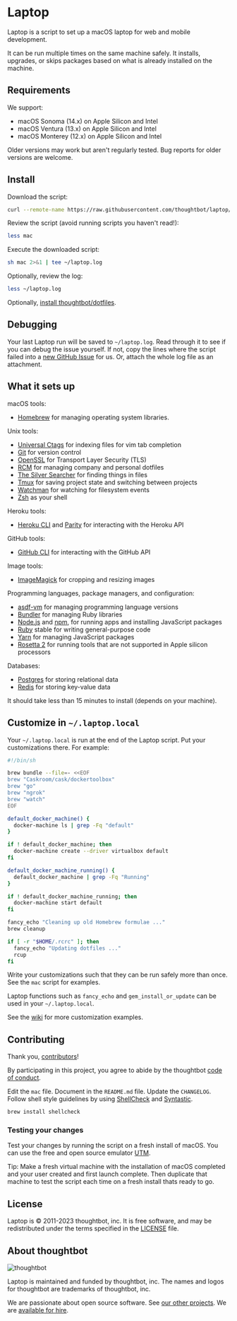 Laptop
======

Laptop is a script to set up a macOS laptop for web and mobile development.

It can be run multiple times on the same machine safely.
It installs, upgrades, or skips packages
based on what is already installed on the machine.

Requirements
------------

We support:

* macOS Sonoma (14.x) on Apple Silicon and Intel
* macOS Ventura (13.x) on Apple Silicon and Intel
* macOS Monterey (12.x) on Apple Silicon and Intel

Older versions may work but aren't regularly tested.
Bug reports for older versions are welcome.

Install
-------

Download the script:

```sh
curl --remote-name https://raw.githubusercontent.com/thoughtbot/laptop/main/mac
```

Review the script (avoid running scripts you haven't read!):

```sh
less mac
```

Execute the downloaded script:

```sh
sh mac 2>&1 | tee ~/laptop.log
```

Optionally, review the log:

```sh
less ~/laptop.log
```

Optionally, [install thoughtbot/dotfiles][dotfiles].

[dotfiles]: https://github.com/thoughtbot/dotfiles#install

Debugging
---------

Your last Laptop run will be saved to `~/laptop.log`.
Read through it to see if you can debug the issue yourself.
If not, copy the lines where the script failed into a
[new GitHub Issue](https://github.com/thoughtbot/laptop/issues/new) for us.
Or, attach the whole log file as an attachment.

What it sets up
---------------

macOS tools:

* [Homebrew] for managing operating system libraries.

[Homebrew]: http://brew.sh/

Unix tools:

* [Universal Ctags] for indexing files for vim tab completion
* [Git] for version control
* [OpenSSL] for Transport Layer Security (TLS)
* [RCM] for managing company and personal dotfiles
* [The Silver Searcher] for finding things in files
* [Tmux] for saving project state and switching between projects
* [Watchman] for watching for filesystem events
* [Zsh] as your shell

[Universal Ctags]: https://ctags.io/
[Git]: https://git-scm.com/
[OpenSSL]: https://www.openssl.org/
[RCM]: https://github.com/thoughtbot/rcm
[The Silver Searcher]: https://github.com/ggreer/the_silver_searcher
[Tmux]: http://tmux.github.io/
[Watchman]: https://facebook.github.io/watchman/
[Zsh]: http://www.zsh.org/

Heroku tools:

* [Heroku CLI] and [Parity] for interacting with the Heroku API

[Heroku CLI]: https://devcenter.heroku.com/articles/heroku-cli
[Parity]: https://github.com/thoughtbot/parity

GitHub tools:

* [GitHub CLI] for interacting with the GitHub API

[GitHub CLI]: https://cli.github.com/

Image tools:

* [ImageMagick] for cropping and resizing images

Programming languages, package managers, and configuration:

* [asdf-vm] for managing programming language versions
* [Bundler] for managing Ruby libraries
* [Node.js] and [npm], for running apps and installing JavaScript packages
* [Ruby] stable for writing general-purpose code
* [Yarn] for managing JavaScript packages
* [Rosetta 2] for running tools that are not supported in Apple silicon processors

[Bundler]: http://bundler.io/
[ImageMagick]: http://www.imagemagick.org/
[Node.js]: http://nodejs.org/
[npm]: https://www.npmjs.org/
[asdf-vm]: https://github.com/asdf-vm/asdf
[Ruby]: https://www.ruby-lang.org/en/
[Yarn]: https://yarnpkg.com/en/
[Rosetta 2]: https://developer.apple.com/documentation/apple-silicon/about-the-rosetta-translation-environment

Databases:

* [Postgres] for storing relational data
* [Redis] for storing key-value data

[Postgres]: http://www.postgresql.org/
[Redis]: http://redis.io/

It should take less than 15 minutes to install (depends on your machine).

Customize in `~/.laptop.local`
------------------------------

Your `~/.laptop.local` is run at the end of the Laptop script.
Put your customizations there.
For example:

```sh
#!/bin/sh

brew bundle --file=- <<EOF
brew "Caskroom/cask/dockertoolbox"
brew "go"
brew "ngrok"
brew "watch"
EOF

default_docker_machine() {
  docker-machine ls | grep -Fq "default"
}

if ! default_docker_machine; then
  docker-machine create --driver virtualbox default
fi

default_docker_machine_running() {
  default_docker_machine | grep -Fq "Running"
}

if ! default_docker_machine_running; then
  docker-machine start default
fi

fancy_echo "Cleaning up old Homebrew formulae ..."
brew cleanup

if [ -r "$HOME/.rcrc" ]; then
  fancy_echo "Updating dotfiles ..."
  rcup
fi
```

Write your customizations such that they can be run safely more than once.
See the `mac` script for examples.

Laptop functions such as `fancy_echo` and
`gem_install_or_update`
can be used in your `~/.laptop.local`.

See the [wiki](https://github.com/thoughtbot/laptop/wiki)
for more customization examples.

Contributing
------------

Thank you, [contributors]!

[contributors]: https://github.com/thoughtbot/laptop/graphs/contributors

By participating in this project,
you agree to abide by the thoughtbot [code of conduct].

[code of conduct]: https://thoughtbot.com/open-source-code-of-conduct

Edit the `mac` file.
Document in the `README.md` file.
Update the `CHANGELOG`.
Follow shell style guidelines by using [ShellCheck] and [Syntastic].

```sh
brew install shellcheck
```

[ShellCheck]: http://www.shellcheck.net/about.html
[Syntastic]: https://github.com/scrooloose/syntastic

### Testing your changes

Test your changes by running the script on a fresh install of macOS.
You can use the free and open source emulator [UTM].

Tip: Make a fresh virtual machine with the installation of macOS completed and
your user created and first launch complete. Then duplicate that machine to test
the script each time on a fresh install thats ready to go.

[UTM]: https://mac.getutm.app

License
-------

Laptop is © 2011-2023 thoughtbot, inc.
It is free software,
and may be redistributed under the terms specified in the [LICENSE] file.

[LICENSE]: LICENSE

About thoughtbot
----------------

![thoughtbot](https://thoughtbot.com/brand_assets/93:44.svg)

Laptop is maintained and funded by thoughtbot, inc.
The names and logos for thoughtbot are trademarks of thoughtbot, inc.

We are passionate about open source software.
See [our other projects][community].
We are [available for hire][hire].

[community]: https://thoughtbot.com/community?utm_source=github
[hire]: https://thoughtbot.com?utm_source=github
